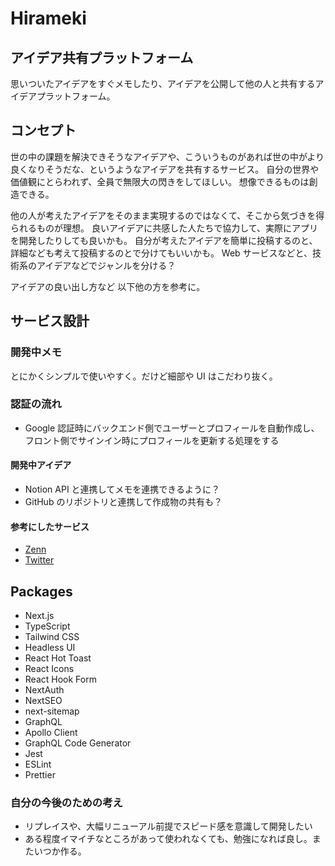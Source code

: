 # Hirameki

## アイデア共有プラットフォーム

思いついたアイデアをすぐメモしたり、アイデアを公開して他の人と共有するアイデアプラットフォーム。

## コンセプト

世の中の課題を解決できそうなアイデアや、こういうものがあれば世の中がより良くなりそうだな、というようなアイデアを共有するサービス。 自分の世界や価値観にとらわれず、全員で無限大の閃きをしてほしい。 想像できるものは創造できる。

他の人が考えたアイデアをそのまま実現するのではなくて、そこから気づきを得られるものが理想。 良いアイデアに共感した人たちで協力して、実際にアプリを開発したりしても良いかも。 自分が考えたアイデアを簡単に投稿するのと、詳細なども考えて投稿するのとで分けてもいいかも。 Web サービスなどと、技術系のアイデアなどでジャンルを分ける？

アイデアの良い出し方など
以下他の方を参考に。

## サービス設計

### 開発中メモ

とにかくシンプルで使いやすく。だけど細部や UI はこだわり抜く。

### 認証の流れ

- Google 認証時にバックエンド側でユーザーとプロフィールを自動作成し、フロント側でサインイン時にプロフィールを更新する処理をする

#### 開発中アイデア

- Notion API と連携してメモを連携できるように？
- GitHub のリポジトリと連携して作成物の共有も？

#### 参考にしたサービス

- [Zenn](https://zenn.dev)
- [Twitter](https://twitter.com)

## Packages

- Next.js
- TypeScript
- Tailwind CSS
- Headless UI
- React Hot Toast
- React Icons
- React Hook Form
- NextAuth
- NextSEO
- next-sitemap
- GraphQL
- Apollo Client
- GraphQL Code Generator
- Jest
- ESLint
- Prettier

### 自分の今後のための考え

- リプレイスや、大幅リニューアル前提でスピード感を意識して開発したい
- ある程度イマイチなところがあって使われなくても、勉強になれば良し。またいつか作る。
